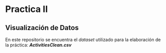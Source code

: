 # Practica II
## Visualización de Datos

En este repositorio se encuentra el *dataset* utilizado para la elaboración de la práctica: ***ActivitiesClean.csv***
